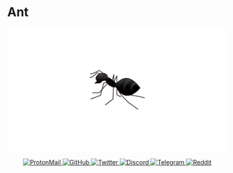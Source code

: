 # Ant

<p align="center">
  <img src="Cover.png">
</p>

<p align="center">
  <a href="mailto:fJq9zQQr@protonmail.com" target="_blank">
    <img src="https://img.shields.io/badge/protonmail-%231DA1F2.svg?&style=for-the-badge&logo=protonmail&logoColor=white&color=8b89cc" alt="ProtonMail"/>
  </a>
  <a href="https://github.com/fJq9zQQr" target="_blank">
    <img src="https://img.shields.io/badge/github-%231DA1F2.svg?&style=for-the-badge&logo=linkedin&logoColor=white&color=181717" alt="GitHub"/>
  </a>
  <a href="https://twitter.com/intent/follow?screen_name=fJq9zQQr&tw_p=followbutton" target="_blank">
    <img src="https://img.shields.io/badge/twitter-%231DA1F2.svg?&style=for-the-badge&logo=twitter&logoColor=white&color=1da1f2" alt="Twitter"/>
  </a>
  <a href="Discord" target="_blank">
    <img src="https://img.shields.io/badge/discord-%231DA1F2.svg?&style=for-the-badge&logo=discord&logoColor=white&color=7289da" alt="Discord"/>
  </a>
  <a href="https://www.reddit.com/user/fJq9zQQr" target="_blank">
    <img src="https://img.shields.io/badge/telegram-%231DA1F2.svg?&style=for-the-badge&logo=telegram&logoColor=white&color=26a5e4" alt="Telegram"/>
  </a>
  <a href="https://www.reddit.com/user/fJq9zQQr" target="_blank">
    <img src="https://img.shields.io/badge/reddit-%231DA1F2.svg?&style=for-the-badge&logo=reddit&logoColor=white&color=ff4500" alt="Reddit"/>
  </a>
</p>
